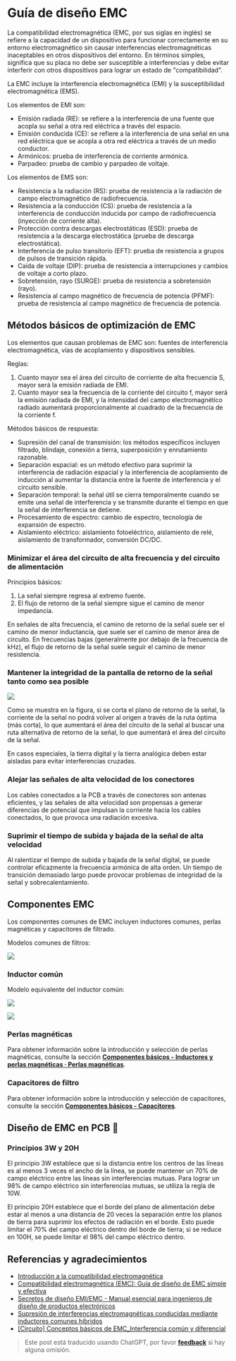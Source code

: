 # Guía de diseño EMC

La compatibilidad electromagnética (EMC, por sus siglas en inglés) se refiere a la capacidad de un dispositivo para funcionar correctamente en su entorno electromagnético sin causar interferencias electromagnéticas inaceptables en otros dispositivos del entorno. En términos simples, significa que su placa no debe ser susceptible a interferencias y debe evitar interferir con otros dispositivos para lograr un estado de "compatibilidad".

La EMC incluye la interferencia electromagnética (EMI) y la susceptibilidad electromagnética (EMS).

Los elementos de EMI son:

- Emisión radiada (RE): se refiere a la interferencia de una fuente que acopla su señal a otra red eléctrica a través del espacio.
- Emisión conducida (CE): se refiere a la interferencia de una señal en una red eléctrica que se acopla a otra red eléctrica a través de un medio conductor.
- Armónicos: prueba de interferencia de corriente armónica.
- Parpadeo: prueba de cambio y parpadeo de voltaje.

Los elementos de EMS son:

- Resistencia a la radiación (RS): prueba de resistencia a la radiación de campo electromagnético de radiofrecuencia.
- Resistencia a la conducción (CS): prueba de resistencia a la interferencia de conducción inducida por campo de radiofrecuencia (inyección de corriente alta).
- Protección contra descargas electrostáticas (ESD): prueba de resistencia a la descarga electrostática (prueba de descarga electrostática).
- Interferencia de pulso transitorio (EFT): prueba de resistencia a grupos de pulsos de transición rápida.
- Caída de voltaje (DIP): prueba de resistencia a interrupciones y cambios de voltaje a corto plazo.
- Sobretensión, rayo (SURGE): prueba de resistencia a sobretensión (rayo).
- Resistencia al campo magnético de frecuencia de potencia (PFMF): prueba de resistencia al campo magnético de frecuencia de potencia.

## Métodos básicos de optimización de EMC

Los elementos que causan problemas de EMC son: fuentes de interferencia electromagnética, vías de acoplamiento y dispositivos sensibles.

Reglas:

1. Cuanto mayor sea el área del circuito de corriente de alta frecuencia S, mayor será la emisión radiada de EMI.
2. Cuanto mayor sea la frecuencia de la corriente del circuito f, mayor será la emisión radiada de EMI, y la intensidad del campo electromagnético radiado aumentará proporcionalmente al cuadrado de la frecuencia de la corriente f.

Métodos básicos de respuesta:

- Supresión del canal de transmisión: los métodos específicos incluyen filtrado, blindaje, conexión a tierra, superposición y enrutamiento razonable.
- Separación espacial: es un método efectivo para suprimir la interferencia de radiación espacial y la interferencia de acoplamiento de inducción al aumentar la distancia entre la fuente de interferencia y el circuito sensible.
- Separación temporal: la señal útil se cierra temporalmente cuando se emite una señal de interferencia y se transmite durante el tiempo en que la señal de interferencia se detiene.
- Procesamiento de espectro: cambio de espectro, tecnología de expansión de espectro.
- Aislamiento eléctrico: aislamiento fotoeléctrico, aislamiento de relé, aislamiento de transformador, conversión DC/DC.

### Minimizar el área del circuito de alta frecuencia y del circuito de alimentación

Principios básicos:

1. La señal siempre regresa al extremo fuente.
2. El flujo de retorno de la señal siempre sigue el camino de menor impedancia.

En señales de alta frecuencia, el camino de retorno de la señal suele ser el camino de menor inductancia, que suele ser el camino de menor área de circuito. En frecuencias bajas (generalmente por debajo de la frecuencia de kHz), el flujo de retorno de la señal suele seguir el camino de menor resistencia.

### Mantener la integridad de la pantalla de retorno de la señal tanto como sea posible

![](https://wiki-media-1253965369.cos.ap-guangzhou.myqcloud.com/img/20211215190631.png)

Como se muestra en la figura, si se corta el plano de retorno de la señal, la corriente de la señal no podrá volver al origen a través de la ruta óptima (más corta), lo que aumentará el área del circuito de la señal al buscar una ruta alternativa de retorno de la señal, lo que aumentará el área del circuito de la señal.

En casos especiales, la tierra digital y la tierra analógica deben estar aisladas para evitar interferencias cruzadas.

### Alejar las señales de alta velocidad de los conectores

Los cables conectados a la PCB a través de conectores son antenas eficientes, y las señales de alta velocidad son propensas a generar diferencias de potencial que impulsan la corriente hacia los cables conectados, lo que provoca una radiación excesiva.

### Suprimir el tiempo de subida y bajada de la señal de alta velocidad

Al ralentizar el tiempo de subida y bajada de la señal digital, se puede controlar eficazmente la frecuencia armónica de alta orden. Un tiempo de transición demasiado largo puede provocar problemas de integridad de la señal y sobrecalentamiento.

## Componentes EMC

Los componentes comunes de EMC incluyen inductores comunes, perlas magnéticas y capacitores de filtrado.

Modelos comunes de filtros:

![](https://wiki-media-1253965369.cos.ap-guangzhou.myqcloud.com/img/20211219173751.png)

### Inductor común

Modelo equivalente del inductor común:

![](https://wiki-media-1253965369.cos.ap-guangzhou.myqcloud.com/img/20211219173856.png)

![](https://wiki-media-1253965369.cos.ap-guangzhou.myqcloud.com/img/20211219174546.png)

### Perlas magnéticas

Para obtener información sobre la introducción y selección de perlas magnéticas, consulte la sección [**Componentes básicos - Inductores y perlas magnéticas · Perlas magnéticas**](https://wiki-power.com/%E5%9F%BA%E6%9C%AC%E5%85%83%E5%99%A8%E4%BB%B6-%E7%94%B5%E6%84%9F%E4%B8%8E%E7%A3%81%E7%8F%A0#%E7%A3%81%E7%8F%A0).

### Capacitores de filtro

Para obtener información sobre la introducción y selección de capacitores, consulte la sección [**Componentes básicos - Capacitores**](https://wiki-power.com/%E5%9F%BA%E6%9C%AC%E5%85%83%E5%99%A8%E4%BB%B6-%E7%94%B5%E5%AE%B9).

## Diseño de EMC en PCB 🚧

### Principios 3W y 20H

El principio 3W establece que si la distancia entre los centros de las líneas es al menos 3 veces el ancho de la línea, se puede mantener un 70% de campo eléctrico entre las líneas sin interferencias mutuas. Para lograr un 98% de campo eléctrico sin interferencias mutuas, se utiliza la regla de 10W.

El principio 20H establece que el borde del plano de alimentación debe estar al menos a una distancia de 20 veces la separación entre los planos de tierra para suprimir los efectos de radiación en el borde. Esto puede limitar el 70% del campo eléctrico dentro del borde de tierra; si se reduce en 100H, se puede limitar el 98% del campo eléctrico dentro.

## Referencias y agradecimientos

- [Introducción a la compatibilidad electromagnética](https://blog.infonet.io/2021/04/04/%E7%94%B5%E7%A3%81%E5%85%BC%E5%AE%B9%E4%BB%8B%E7%BB%8D/)
- [Compatibilidad electromagnética (EMC): Guía de diseño de EMC simple y efectiva](https://zhuanlan.zhihu.com/p/142866381)
- [Secretos de diseño EMI/EMC - Manual esencial para ingenieros de diseño de productos electrónicos](https://www.mr-wu.cn/emc-emi-she-ji-mi-ji/)
- [Supresión de interferencias electromagnéticas conducidas mediante inductores comunes híbridos](https://www.richtek.com/Design%20Support/Technical%20Document/AN008?sc_lang=zh-CN)
- [[Circuito] Conceptos básicos de EMC\_Interferencia común y diferencial](https://zhenhuizhang.tk/post/dian-lu-emc-ji-chu-gai-nian-_-gong-mo-chai-mo-gan-rao/)

> Este post está traducido usando ChatGPT, por favor [**feedback**](https://github.com/linyuxuanlin/Wiki_MkDocs/issues/new) si hay alguna omisión.